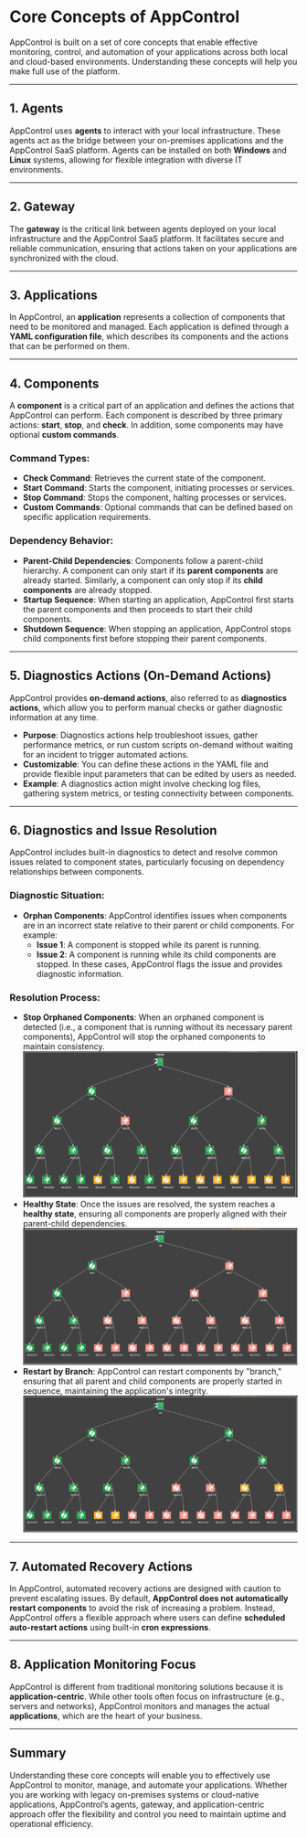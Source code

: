 # Core Concepts of AppControl

AppControl is built on a set of core concepts that enable effective monitoring, control, and automation of your applications across both local and cloud-based environments. Understanding these concepts will help you make full use of the platform.

---

## 1. Agents

AppControl uses **agents** to interact with your local infrastructure. These agents act as the bridge between your on-premises applications and the AppControl SaaS platform. Agents can be installed on both **Windows** and **Linux** systems, allowing for flexible integration with diverse IT environments.

---

## 2. Gateway

The **gateway** is the critical link between agents deployed on your local infrastructure and the AppControl SaaS platform. It facilitates secure and reliable communication, ensuring that actions taken on your applications are synchronized with the cloud.

---

## 3. Applications

In AppControl, an **application** represents a collection of components that need to be monitored and managed. Each application is defined through a **YAML configuration file**, which describes its components and the actions that can be performed on them.

---

## 4. Components

A **component** is a critical part of an application and defines the actions that AppControl can perform. Each component is described by three primary actions: **start**, **stop**, and **check**. In addition, some components may have optional **custom commands**.

### Command Types:

-   **Check Command**: Retrieves the current state of the component.
-   **Start Command**: Starts the component, initiating processes or services.
-   **Stop Command**: Stops the component, halting processes or services.
-   **Custom Commands**: Optional commands that can be defined based on specific application requirements.

### Dependency Behavior:

-   **Parent-Child Dependencies**: Components follow a parent-child hierarchy. A component can only start if its **parent components** are already started. Similarly, a component can only stop if its **child components** are already stopped.
-   **Startup Sequence**: When starting an application, AppControl first starts the parent components and then proceeds to start their child components.
-   **Shutdown Sequence**: When stopping an application, AppControl stops child components first before stopping their parent components.

---

## 5. Diagnostics Actions (On-Demand Actions)

AppControl provides **on-demand actions**, also referred to as **diagnostics actions**, which allow you to perform manual checks or gather diagnostic information at any time.

-   **Purpose**: Diagnostics actions help troubleshoot issues, gather performance metrics, or run custom scripts on-demand without waiting for an incident to trigger automated actions.
-   **Customizable**: You can define these actions in the YAML file and provide flexible input parameters that can be edited by users as needed.
-   **Example**: A diagnostics action might involve checking log files, gathering system metrics, or testing connectivity between components.

---

## 6. Diagnostics and Issue Resolution

AppControl includes built-in diagnostics to detect and resolve common issues related to component states, particularly focusing on dependency relationships between components.

### Diagnostic Situation:

-   **Orphan Components**: AppControl identifies issues when components are in an incorrect state relative to their parent or child components. For example:
    -   **Issue 1**: A component is stopped while its parent is running.
    -   **Issue 2**: A component is running while its child components are stopped.
        In these cases, AppControl flags the issue and provides diagnostic information.

### Resolution Process:

-   **Stop Orphaned Components**: When an orphaned component is detected (i.e., a component that is running without its necessary parent components), AppControl will stop the orphaned components to maintain consistency.
    ![Resolution1](images/resolution1.png)
-   **Healthy State**: Once the issues are resolved, the system reaches a **healthy state**, ensuring all components are properly aligned with their parent-child dependencies.
    ![Resolution2](images/resolution2.png)
-   **Restart by Branch**: AppControl can restart components by "branch," ensuring that all parent and child components are properly started in sequence, maintaining the application's integrity.
    ![Restart](images/restart.png)

---

## 7. Automated Recovery Actions

In AppControl, automated recovery actions are designed with caution to prevent escalating issues. By default, **AppControl does not automatically restart components** to avoid the risk of increasing a problem. Instead, AppControl offers a flexible approach where users can define **scheduled auto-restart actions** using built-in **cron expressions**.

---

## 8. Application Monitoring Focus

AppControl is different from traditional monitoring solutions because it is **application-centric**. While other tools often focus on infrastructure (e.g., servers and networks), AppControl monitors and manages the actual **applications**, which are the heart of your business.

---

## Summary

Understanding these core concepts will enable you to effectively use AppControl to monitor, manage, and automate your applications. Whether you are working with legacy on-premises systems or cloud-native applications, AppControl’s agents, gateway, and application-centric approach offer the flexibility and control you need to maintain uptime and operational efficiency.
